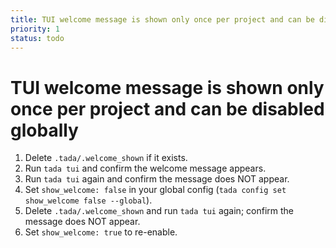 ```yaml
---
title: TUI welcome message is shown only once per project and can be disabled globally
priority: 1
status: todo
---
```


# TUI welcome message is shown only once per project and can be disabled globally

1. Delete `.tada/.welcome_shown` if it exists.
2. Run `tada tui` and confirm the welcome message appears.
3. Run `tada tui` again and confirm the message does NOT appear.
4. Set `show_welcome: false` in your global config (`tada config set show_welcome false --global`).
5. Delete `.tada/.welcome_shown` and run `tada tui` again; confirm the message does NOT appear.
6. Set `show_welcome: true` to re-enable.

